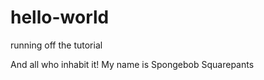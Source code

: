 # hello-world
running off the tutorial
 
 And all who inhabit it!
 My name is Spongebob Squarepants
